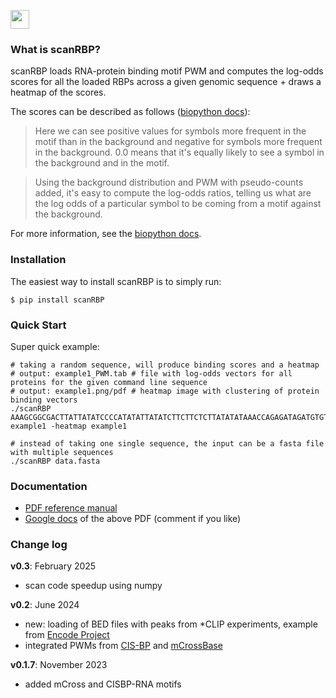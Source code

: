 <picture><img src="media/scanRBP_logo.png" height="30"/></picture>
### What is scanRBP?

scanRBP loads RNA-protein binding motif PWM and computes the log-odds scores for all the loaded RBPs across a given genomic sequence + draws a heatmap of the scores.

The scores can be described as follows ([biopython docs](http://biopython.org/DIST/docs/tutorial/Tutorial.html)):

> Here we can see positive values for symbols more frequent in the motif than in the background and negative for symbols more frequent in the background. 0.0 means that it's equally likely to see a symbol in the background and in the motif.

> Using the background distribution and PWM with pseudo-counts added, it's easy to compute the log-odds ratios, telling us what are the log odds of a particular symbol to be coming from a motif against the background.

For more information, see the [biopython docs](http://biopython.org/DIST/docs/tutorial/Tutorial.html).

### Installation <a name="initial_setup"></a>

The easiest way to install scanRBP is to simply run:

`$ pip install scanRBP`

### Quick Start

Super quick example:

```
# taking a random sequence, will produce binding scores and a heatmap
# output: example1_PWM.tab # file with log-odds vectors for all proteins for the given command line sequence
# output: example1.png/pdf # heatmap image with clustering of protein binding vectors
./scanRBP AAAGCGGCGACTTATTATATCCCCATATATTATATCTTCTTCTCTTATATATAAACCAGAGATAGATGTGTGTGGTGG example1 -heatmap example1

# instead of taking one single sequence, the input can be a fasta file with multiple sequences
./scanRBP data.fasta
```

### Documentation

* [PDF reference manual](https://github.com/grexor/scanRBP/raw/main/docs/scanRBP_docs.pdf)
* [Google docs](https://docs.google.com/document/d/1ejfayohzaKnLZfdyfINtEBLm4IacJBHxfC5eqSa1QLc/edit?usp=sharing) of the above PDF (comment if you like)

### Change log

**v0.3**: February 2025
* scan code speedup using numpy

**v0.2**: June 2024
* new: loading of BED files with peaks from *CLIP experiments, example from [Encode Project](https://www.encodeproject.org)
* integrated PWMs from [CIS-BP](https://cisbp.ccbr.utoronto.ca) and [mCrossBase](https://zhanglab.c2b2.columbia.edu/mCrossBase)

**v0.1.7**: November 2023
* added mCross and CISBP-RNA motifs